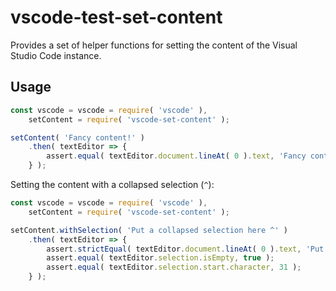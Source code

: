 
# vscode-test-set-content

Provides a set of helper functions for setting the content of the Visual Studio Code instance.

## Usage

```javascript
const vscode = vscode = require( 'vscode' ),
    setContent = require( 'vscode-set-content' );

setContent( 'Fancy content!' )
    .then( textEditor => {
        assert.equal( textEditor.document.lineAt( 0 ).text, 'Fancy content!' );
    } );
```

Setting the content with a collapsed selection (`^`):

```javascript
const vscode = vscode = require( 'vscode' ),
    setContent = require( 'vscode-set-content' );

setContent.withSelection( 'Put a collapsed selection here ^' )
    .then( textEditor => {
        assert.strictEqual( textEditor.document.lineAt( 0 ).text, 'Put a collapsed selection here ' );
        assert.equal( textEditor.selection.isEmpty, true );
        assert.equal( textEditor.selection.start.character, 31 );
    } );
```
